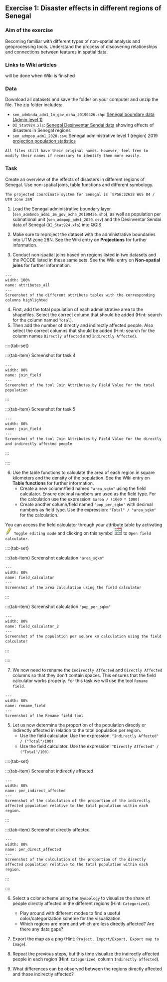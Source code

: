 ## Exercise 1: Disaster effects in different regions of Senegal 

### Aim of the exercise
Becoming familiar with different types of non-spatial analysis and geoprocessing tools. Understand the process of discovering relationships and connections between features in spatial data.

### Links to Wiki articles
will be done when Wiki is finished

### Data
Download all datasets and save the folder on your computer and unzip the file. The zip folder includes:
- `sen_admbnda_adm1_1m_gov_ocha_20190426.shp`: [Senegal boundary data (Admin level 1)](https://data.humdata.org/dataset/senegal-administrative-boundaries)
- `DI_Stat924.xls`: [Senegal Desinventar Sendai data](https://www.desinventar.net/DesInventar/profiletab.jsp?countrycode=sen) showing effects of disasters in Senegal regions
- `sen_admpop_adm1_2020.csv`: Senegal administrative level 1 (région) 2019 [projection population statistics](https://data.humdata.org/dataset/senegal-population-statistics)

```{Hint}
All files still have their original names. However, feel free to modify their names if necessary to identify them more easily.
```

### Task
Create an overview of the effects of disasters in different regions of Senegal. Use non-spatial joins, table functions and different symbology.

```{Hint}
The projected coordinate system for Senegal is `EPSG:32628 WGS 84 / UTM zone 28N`
```

1. Load the Senegal administrative boundary layer (`sen_admbnda_adm1_1m_gov_ocha_20190426.shp`), as well as population per subnational unit (`sen_admpop_adm1_2020.csv`) and the Desinventar Sendai data of Senegal (`DI_Stat924.xls`) into QGIS.

2. Make sure to reproject the dataset with the administrative boundaries into UTM zone 28N. See the Wiki entry on __Projections__ for further information.

3. Conduct non-spatial joins based on regions listed in two datasets and the PCODE listed in these same sets. See the Wiki entry on __Non-spatial joins__ for further information.

```{figure} /fig/en_ex1_AT_admin_pop_sen.png
---
width: 100%
name: attributes_all
---
Screenshot of the different attribute tables with the corresponding columns highlighted
```

4. First, add the total population of each administrative area to the shapefiles. Select the correct column that should be added (Hint: search for the column named `Total`).
5. Then add the number of directly and indirectly affected people. Also select the correct columns that should be added (Hint: search for the column names `Directly affected` and `Indirectly Affected`).

::::{tab-set}

:::{tab-item} Screenshot for task 4
```{figure} /fig/en_ex1_Join_field.png
---
width: 80%
name: join_field
---
Screenshot of the tool Join Attributes by Field Value for the total population
```
:::

:::{tab-item} Screenshot for task 5
```{figure} /fig/en_ex1_Join_field_2.PNG
---
width: 80%
name: join_field
---
Screenshot of the tool Join Attributes by Field Value for the directly and indirectly affected people
```
:::

::::

6. Use the table functions to calculate the area of each region in square kilometers and the density of the population. See the Wiki entry on __Table functions__ for further information.
    - Create a new column/field named `"area_sqkm"` using the field calculator. Ensure decimal numbers are used as the field type. For the calculation use the expression: `$area / (1000 * 1000)`
    - Create another column/field named `"pop_per_sqkm"` with decimal numbers as field type. Use the expression: `"Total" / "area_sqkm"` for the calculation.

You can access the field calculator through your attribute table by activating ![](/fig/mActionToggleEditing.png) `Toggle editing mode` and clicking on this symbol ![](/fig/mActionCalculateField.png) to `Open field calculator`.

::::{tab-set}

:::{tab-item} Screenshot calculation `"area_sqkm"`
```{figure} /fig/en_ex1_area_sqkm.png
---
width: 80%
name: field_calculator
---
Screenshot of the area calculation using the field calculator
``` 
:::

:::{tab-item} Screenshot calculation `"pop_per_sqkm"`
```{figure} /fig/en_ex1_pop_per_sqkm.png
---
width: 80%
name: field_calculator_2
---
Screenshot of the population per square km calculation using the field calculator
```
:::

::::

7. We now need to rename the `Indirectly Affected` and `Directly Affected` columns so that they don't contain spaces. This ensures that the field calculator works properly. For this task we will use the tool `Rename field`.

```{figure} /fig/en_ex1_Rename_field.PNG
---
width: 80%
name: rename_field
---
Screenshot of the Rename field tool
``` 

5. Let us now determine the proportion of the population directly or indirectly affected in relation to the total population per region.
    - Use the field calculator. Use the expression: `"Indirectly Affected" / ("Total"/100)`
    - Use the field calculator. Use the expression:  `"Directly Affected" / ("Total"/100)`

::::{tab-set}

:::{tab-item} Screenshot indirectly affected
```{figure} /fig/en_ex1_per_indirect_affected.PNG
---
width: 80%
name: per_indirect_affected
---
Screenshot of the calculation of the proportion of the indirectly affected population relative to the total population within each region.
``` 
:::

:::{tab-item} Screenshot directly affected
```{figure} /fig/en_ex1_per_direct_affected.PNG
---
width: 80%
name: per_direct_affected
---
Screenshot of the calculation of the proportion of the directly affected population relative to the total population within each region.
```
:::

::::

6. Select a color scheme using the `Symbology` to visualize the share of people directly affected in the different regions (Hint: `Categorized`).
    - Play around with different modes to find a useful color/categorization scheme for the visualization.
    - Which regions are more and which are less directly affected? Are there any data gaps?

7. Export the map as a png (Hint: `Project, Import/Export, Export map to Image`).

8. Repeat the previous steps, but this time visualize the indirectly affected people in each region (Hint: `Categorized`, column `Indirectly affected`).

9. What differences can be observed between the regions directly affected and those indirectly affected?

